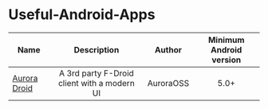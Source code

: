 # Useful-Android-Apps

| Name | Description | Author | Minimum Android version |
| --- | :---: | :---: | :---: |
| [Aurora Droid](https://f-droid.org/en/packages/com.aurora.adroid/) | A 3rd party F-Droid client with a modern UI | AuroraOSS | 5.0+ |
